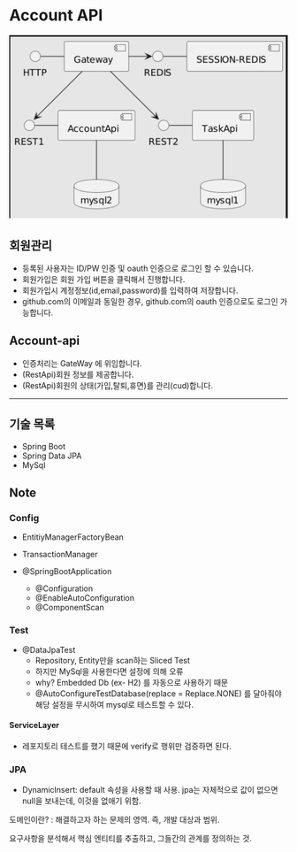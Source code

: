 # Account API

![](./img/1.png)

## 회원관리
- 등록된 사용자는 ID/PW 인증 및 oauth 인증으로 로그인 할 수 있습니다.
- 회원가입은 회원 가입 버튼을 클릭해서 진행합니다.
- 회원가입시 계정정보(id,email,password)를 입력하여 저장합니다.
- github.com의 이메일과 동일한 경우, github.com의 oauth 인증으로도 로그인 가능합니다.

## Account-api

- 인증처리는 GateWay 에 위임합니다.
- (RestApi)회원 정보를 제공합니다.
- (RestApi)회원의 상태(가입,탈퇴,휴면)를 관리(cud)합니다.

---

## 기술 목록

- Spring Boot
- Spring Data JPA
- MySql


## Note

### Config

- EntitiyManagerFactoryBean
- TransactionManager

- @SpringBootApplication
  - @Configuration
  - @EnableAutoConfiguration
  - @ComponentScan


### Test

- @DataJpaTest
  - Repository, Entity만을 scan하는 Sliced Test
  - 하지만 MySql을 사용한다면 설정에 의해 오류
  - why? Embedded Db (ex- H2) 를 자동으로 사용하기 때문
  - @AutoConfigureTestDatabase(replace = Replace.NONE) 를 달아줘야 해당 설정을 무시하여 mysql로 테스트할 수 있다.

#### ServiceLayer

- 레포지토리 테스트를 했기 때문에 verify로 행위만 검증하면 된다.

### JPA

- DynamicInsert: default 속성을 사용할 때 사용. jpa는 자체적으로 값이 없으면 null을 보내는데, 이것을 없애기 위함.


도메인이란? : 해결하고자 하는 문제의 영역. 즉, 개발 대상과 범위.

요구사항을 분석해서 핵심 엔티티를 추출하고, 그들간의 관계를 정의하는 것.